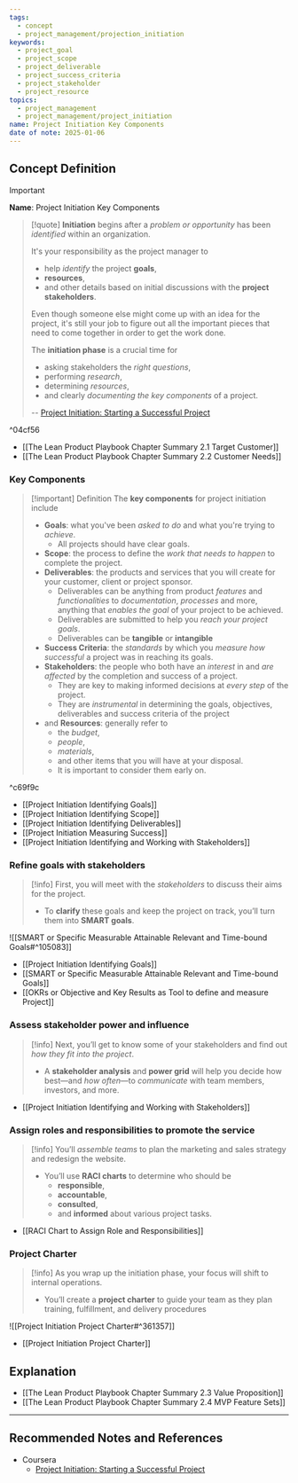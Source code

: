 ```yaml
---
tags:
  - concept
  - project_management/projection_initiation
keywords:
  - project_goal
  - project_scope
  - project_deliverable
  - project_success_criteria
  - project_stakeholder
  - project_resource
topics:
  - project_management
  - project_management/project_initiation
name: Project Initiation Key Components
date of note: 2025-01-06
---
```


## Concept Definition

>[!important]
>**Name**: Project Initiation Key Components

>[!quote]
>**Initiation** begins after a *problem or opportunity* has been *identified* within an organization.
>
>It's your responsibility as the project manager to 
>- help *identify* the project **goals**, 
>- **resources**, 
>- and other details based on initial discussions with the **project stakeholders**. 
>
>Even though someone else might come up with an idea for the project, it's still your job to figure out all the important pieces that need to come together in order to get the work done.
>  
>  
>The **initiation phase** is a crucial time for
>- asking stakeholders the *right questions*, 
>- performing *research*, 
>- determining *resources*, 
>- and clearly *documenting the key components* of a project.  
>  
>  
>-- [Project Initiation: Starting a Successful Project](https://www.coursera.org/learn/project-initiation-google/home/welcome)  

^04cf56

- [[The Lean Product Playbook Chapter Summary 2.1 Target Customer]]
- [[The Lean Product Playbook Chapter Summary 2.2 Customer Needs]]

### Key Components

>[!important] Definition
>The **key components** for project initiation include
>- **Goals**: what you've been *asked to do* and what you're trying to *achieve*.
>	- All projects should have clear goals.
>- **Scope**: the process to define the *work that needs to happen* to complete the project.
>- **Deliverables**:  the products and services that you will create for your customer, client or project sponsor.
>	- Deliverables can be anything from product *features* and *functionalities* to *documentation*, *processes* and more, anything that *enables the goal* of your project to be achieved.
>	- Deliverables are submitted to help you *reach your project goals*.
>	- Deliverables can be **tangible** or **intangible**
>- **Success Criteria**: the *standards* by which you *measure* *how successful* a project was in reaching its goals.
>- **Stakeholders**:  the people who both have an *interest* in and *are affected* by the completion and success of a project.
>	- They are key to making informed decisions at *every step* of the project.
>	- They are *instrumental* in determining the goals, objectives, deliverables and success criteria of the project
>- and **Resources**: generally refer to 
>	- the *budget*, 
>	- *people*, 
>	- *materials*, 
>	- and other items that you will have at your disposal.
>	- It is important to consider them early on.

^c69f9c


- [[Project Initiation Identifying Goals]]
- [[Project Initiation Identifying Scope]]
- [[Project Initiation Identifying Deliverables]]
- [[Project Initiation Measuring Success]]
- [[Project Initiation Identifying and Working with Stakeholders]]

### Refine goals with stakeholders

>[!info]
>First, you will meet with the *stakeholders* to discuss their aims for the project. 
>- To **clarify** these goals and keep the project on track, you’ll turn them into **SMART goals**.

![[SMART or Specific Measurable Attainable Relevant and Time-bound Goals#^105083]]


- [[Project Initiation Identifying Goals]]
- [[SMART or Specific Measurable Attainable Relevant and Time-bound Goals]]
- [[OKRs or Objective and Key Results as Tool to define and measure Project]]


### Assess stakeholder power and influence

>[!info]
>Next, you’ll get to know some of your stakeholders and find out *how they fit into the project*. 
>- A **stakeholder analysis** and **power grid** will help you decide how best—and *how often*—to *communicate* with team members, investors, and more.

- [[Project Initiation Identifying and Working with Stakeholders]]

### Assign roles and responsibilities to promote the service

>[!info]
>You’ll *assemble teams* to plan the marketing and sales strategy and redesign the website. 
>- You’ll use **RACI charts** to determine who should be 
>	- **responsible**, 
>	- **accountable**, 
>	- **consulted**, 
>	- and **informed** about various project tasks.

- [[RACI Chart to Assign Role and Responsibilities]]


### Project Charter

>[!info]
>As you wrap up the initiation phase, your focus will shift to internal operations. 
>- You’ll create a **project charter** to guide your team as they plan training, fulfillment, and delivery procedures

![[Project Initiation Project Charter#^361357]]

- [[Project Initiation Project Charter]]


## Explanation


- [[The Lean Product Playbook Chapter Summary 2.3 Value Proposition]]
- [[The Lean Product Playbook Chapter Summary 2.4 MVP Feature Sets]]



-----------
##  Recommended Notes and References

- Coursera
	- [Project Initiation: Starting a Successful Project](https://www.coursera.org/learn/project-initiation-google/home/welcome)